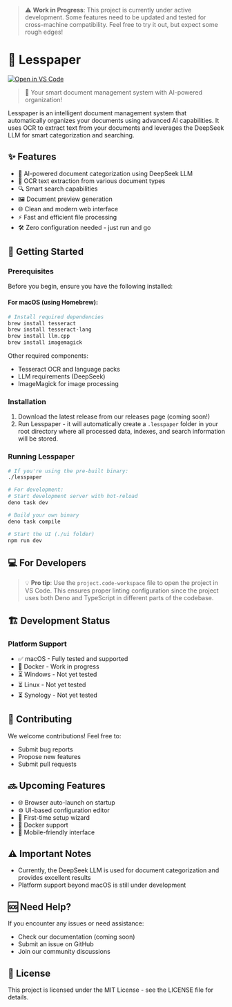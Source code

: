 > ⚠️ **Work in Progress**: This project is currently under active development. Some features need to be updated and tested for cross-machine compatibility. Feel free to try it out, but expect some rough edges!

# 📄 Lesspaper

[![Open in VS Code](https://img.shields.io/badge/Open%20in%20VS%20Code-blue)](https://code.visualstudio.com)

> 🚀 Your smart document management system with AI-powered organization!

Lesspaper is an intelligent document management system that automatically organizes your documents using advanced AI capabilities. It uses OCR to extract text from your documents and leverages the DeepSeek LLM for smart categorization and searching.

## ✨ Features

- 🤖 AI-powered document categorization using DeepSeek LLM
- 📝 OCR text extraction from various document types
- 🔍 Smart search capabilities
- 🖼️ Document preview generation
- 🌐 Clean and modern web interface
- ⚡ Fast and efficient file processing
- 🛠️ Zero configuration needed - just run and go

## 🚀 Getting Started

### Prerequisites

Before you begin, ensure you have the following installed:

#### For macOS (using Homebrew):
```bash
# Install required dependencies
brew install tesseract
brew install tesseract-lang
brew install llm.cpp
brew install imagemagick
```

Other required components:
- Tesseract OCR and language packs
- LLM requirements (DeepSeek)
- ImageMagick for image processing

### Installation

1. Download the latest release from our releases page (coming soon!)
2. Run Lesspaper - it will automatically create a `.lesspaper` folder in your root directory where all processed data, indexes, and search information will be stored.

### Running Lesspaper

```bash
# If you're using the pre-built binary:
./lesspaper

# For development:
# Start development server with hot-reload
deno task dev

# Build your own binary
deno task compile

# Start the UI (./ui folder)
npm run dev
```

## 💻 For Developers

> 💡 **Pro tip**: Use the `project.code-workspace` file to open the project in VS Code. This ensures proper linting configuration since the project uses both Deno and TypeScript in different parts of the codebase.

## 🏗️ Development Status

### Platform Support

- ✅ macOS - Fully tested and supported
- 🚧 Docker - Work in progress
- ⏳ Windows - Not yet tested
- ⏳ Linux - Not yet tested
- ⏳ Synology - Not yet tested

## 🤝 Contributing

We welcome contributions! Feel free to:
- Submit bug reports
- Propose new features
- Submit pull requests

## 🔜 Upcoming Features

- 🌐 Browser auto-launch on startup
- ⚙️ UI-based configuration editor
- 🎯 First-time setup wizard
- 🐳 Docker support
- 📱 Mobile-friendly interface

## ⚠️ Important Notes

- Currently, the DeepSeek LLM is used for document categorization and provides excellent results
- Platform support beyond macOS is still under development

## 🆘 Need Help?

If you encounter any issues or need assistance:
- Check our documentation (coming soon)
- Submit an issue on GitHub
- Join our community discussions

## 📝 License

This project is licensed under the MIT License - see the LICENSE file for details.